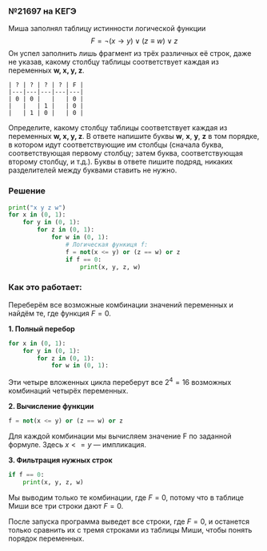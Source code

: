 ### №21697 на КЕГЭ

Миша заполнял таблицу истинности логической функции $$F = \neg(x \to y) \lor (z \equiv w) \lor z$$
Он успел заполнить лишь фрагмент из трёх различных её строк, даже не указав, какому столбцу таблицы соответствует каждая из переменных **w, х, y, z**.

```
| ? | ? | ? | ? | F |
|---|---|---|---|---|
| 0 | 0 |   |   | 0 |
|   |   | 1 |   | 0 |
|   | 1 | 0 |   | 0 |
```

Определите, какому столбцу таблицы соответствует каждая из переменных **w, х, y, z**. В ответе напишите буквы **w**, **х**, **у**, **z** в том порядке, в котором идут соответствующие им столбцы (сначала буква, соответствующая первому столбцу; затем буква, соответствующая второму столбцу, и т.д.). Буквы в ответе пишите подряд, никаких разделителей между буквами ставить не нужно.

### Решение

```python
print("x y z w")
for x in (0, 1):
    for y in (0, 1):
        for z in (0, 1):
            for w in (0, 1):
                # Логическая функиця f:
                f = not(x <= y) or (z == w) or z
                if f == 0:
                    print(x, y, z, w)
```

### Как это работает:

Переберём все возможные комбинации значений переменных и найдём те, где функция $F = 0$.

**1. Полный перебор**
```python
for x in (0, 1):
    for y in (0, 1):
        for z in (0, 1):
            for w in (0, 1):
```
Эти четыре вложенных цикла переберут все $2^4 = 16$ возможных комбинаций четырёх переменных.

**2. Вычисление функции**
```python
f = not(x <= y) or (z == w) or z
```
Для каждой комбинации мы вычисляем значение F по заданной формуле. Здесь $x <= y$ — импликация.

**3. Фильтрация нужных строк**
```python
if f == 0:
    print(x, y, z, w)
```
Мы выводим только те комбинации, где $F = 0$, потому что в таблице Миши все три строки дают $F = 0$.

После запуска программа выведет все строки, где $F = 0$, и останется только сравнить их с тремя строками из таблицы Миши, чтобы понять порядок переменных.